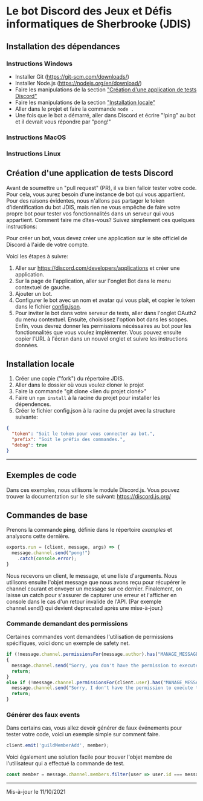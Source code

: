 ﻿# Le bot Discord des Jeux et Défis informatiques de Sherbrooke (JDIS)

## Installation des dépendances

### Instructions Windows

* Installer Git (<https://git-scm.com/downloads/>)
* Installer Node.js (<https://nodejs.org/en/download/>)
* Faire les manipulations de la section ["Création d'une application de tests Discord"](#création-dune-application-de-tests-discord)
* Faire les manipulations de la section ["Installation locale"](#installation-locale)
* Aller dans le projet et faire la commande ``node .``
* Une fois que le bot a démarré, aller dans Discord et écrire "!ping" au bot et il devrait vous répondre par "pong!"

### Instructions MacOS

### Instructions Linux

## Création d'une application de tests Discord

Avant de soumettre un "pull request" (PR), il va bien falloir tester votre code. Pour cela, vous aurez besoin d'une instance de bot qui vous appartient. Pour des raisons évidentes, nous n'allons pas partager le token d'identification du bot JDIS, mais rien ne vous empêche de faire votre propre bot pour tester vos fonctionnalités dans un serveur qui vous appartient.
Comment faire me dîtes-vous? Suivez simplement ces quelques instructions:

Pour créer un bot, vous devez créer une application sur le site officiel de Discord à l'aide de votre compte.

Voici les étapes à suivre:

1. Aller sur <https://discord.com/developers/applications> et créer une application.
2. Sur la page de l'application, aller sur l'onglet Bot dans le menu contextuel de gauche.
3. Ajouter un bot.
4. Configurer le bot avec un nom et avatar qui vous plait, et copier le token dans le fichier [config.json](#config.json).
5. Pour inviter le bot dans votre serveur de tests, aller dans l'onglet OAuth2 du menu contextuel. Ensuite, choisissez l'option bot dans les scopes. Enfin, vous devrez donner les permissions nécéssaires au bot pour les fonctionnalités que vous voulez implémenter. Vous pouvez ensuite copier l'URL à l'écran dans un nouvel onglet et suivre les instructions données.

## Installation locale

1. Créer une copie ("fork") du répertoire JDIS.
2. Aller dans le dossier où vous voulez cloner le projet
3. Faire la commande "git clone <lien du projet cloné>"
4. Faire un ``npm install`` à la racine du projet pour installer les dépendences.
5. Créer le fichier config.json à la racine du projet avec la structure suivante:

```json
{
  "token": "Soit le token pour vous connecter au bot.",
  "prefix": "Soit le préfix des commandes.",
  "debug": true
}
```

---

## Exemples de code

Dans ces exemples, nous utilisons le module Discord.js. 
Vous pouvez trouver la documentation sur le site suivant: <https://discord.js.org/>

## Commandes de base

Prenons la commande **ping**, définie dans le répertoire *examples* et analysons cette dernière.

```javascript
exports.run = (client, message, args) => {
  message.channel.send("pong!")
    .catch(console.error);
}
```

Nous recevons un client, le message, et une liste d'arguments. Nous utilisons ensuite l'objet message que nous avons reçu pour récupérer le channel courant et envoyer un message sur ce dernier. Finalement, on laisse un catch pour s'assurer de capturer une erreur et l'afficher en console dans le cas d'un retour invalide de l'API. (Par exemple channel.send() qui devient deprecated après une mise-à-jour.)

### Commande demandant des permissions

Certaines commandes vont demandées l'utilisation de permissions spécifiques, voici donc un exemple de safety net.

```javascript
if (!message.channel.permissionsFor(message.author).has("MANAGE_MESSAGES")) 
{
  message.channel.send("Sorry, you don't have the permission to execute the command \"" + message.content + "\"");
  return;
} 
else if (!message.channel.permissionsFor(client.user).has("MANAGE_MESSAGES")) {
  message.channel.send("Sorry, I don't have the permission to execute the command \"" + message.content + "\"");
  return;
}
```

### Générer des faux events

Dans certains cas, vous allez devoir générer de faux événements pour tester votre code, voici un exemple simple sur comment faire.

```javascript
client.emit('guildMemberAdd', member);
```

Voici également une solution facile pour trouver l'objet membre de l'utilisateur qui a effectué la commande de test.

```javascript
const member = message.channel.members.filter(user => user.id === message.author.id);
```

---

Mis-à-jour le 11/10/2021